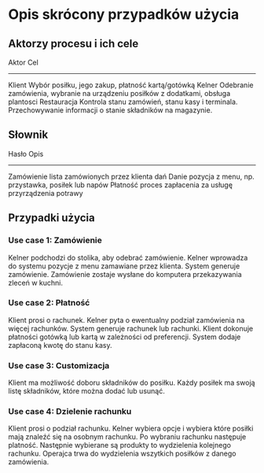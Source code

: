 Opis skrócony przypadków użycia
===============================

Aktorzy procesu i ich cele
--------------------------

Aktor       Cel 
----------- -----------------------------
Klient      Wybór posiłku, jego zakup, płatność kartą/gotówką
Kelner      Odebranie zamówienia, wybranie na urządzeniu posiłków z dodatkami, obsługa plantosci
Restauracja  Kontrola stanu zamówień, stanu kasy i terminala. Przechowywanie informacji o stanie składników na magazynie.

Słownik
-------

Hasło       Opis
----------- -----------------------------
Zamówienie  lista zamówionych przez klienta dań
Danie 		 pozycja z menu, np. przystawka, posiłek lub napów
Płatność 	proces zapłacenia za usługę przyrządzenia potrawy

Przypadki użycia
----------------

### Use case 1: Zamówienie

Kelner podchodzi do stolika, aby odebrać zamówienie.
Kelner wprowadza do systemu pozycje z menu zamawiane przez klienta. System generuje zamówienie.
Zamówienie zostaje wysłane do komputera przekazywania zleceń w kuchni.

### Use case 2: Płatność

Klient prosi o rachunek. Kelner pyta o ewentualny podział zamówienia na więcej rachunków. System generuje rachunek lub rachunki. Klient dokonuje płatności gotówką lub kartą w zależności od preferencji. System dodaje zapłaconą kwotę do stanu kasy.

### Use case 3: Customizacja

Klient ma możliwość doboru składników do posiłku. Każdy posiłek ma swoją listę składników, które można dodać lub usunąć.

### Use case 4: Dzielenie rachunku
Klient prosi o podział rachunku. Kelner wybiera opcje i wybiera które posiłki mają znaleźć się na osobnym rachunku. Po wybraniu rachunku następuje platność. Następnie wybierane są produkty to wydzielenia kolejnego rachunku. Operajca trwa do wydzielenia wszytkich posiłków z danego zamówienia.

